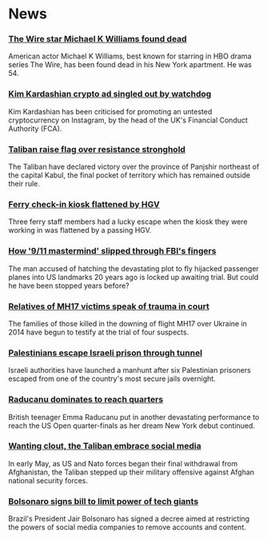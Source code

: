 # News
### [The Wire star Michael K Williams found dead](https://www.bbc.com/news/world-us-canada-58470253)
American actor Michael K Williams, best known for starring in HBO drama series The Wire, has been found dead in his New York apartment. He was 54. 
### [Kim Kardashian crypto ad singled out by watchdog](https://www.bbc.com/news/technology-58462517)
Kim Kardashian has been criticised for promoting an untested cryptocurrency on Instagram, by the head of the UK's Financial Conduct Authority (FCA).
### [Taliban raise flag over resistance stronghold](https://www.bbc.com/news/world-asia-58466647)
The Taliban have declared victory over the province of Panjshir northeast of the capital Kabul, the final pocket of territory which has remained outside their rule.
### [Ferry check-in kiosk flattened by HGV](https://www.bbc.com/news/uk-england-hampshire-58467000)
Three ferry staff members had a lucky escape when the kiosk they were working in was flattened by a passing HGV.
### [How '9/11 mastermind' slipped through FBI's fingers](https://www.bbc.com/news/world-us-canada-58393231)
The man accused of hatching the devastating plot to fly hijacked passenger planes into US landmarks 20 years ago is locked up awaiting trial. But could he have been stopped years before?
### [Relatives of MH17 victims speak of trauma in court](https://www.bbc.com/news/world-europe-58464163)
The families of those killed in the downing of flight MH17 over Ukraine in 2014 have begun to testify at the trial of four suspects.
### [Palestinians escape Israeli prison through tunnel](https://www.bbc.com/news/world-middle-east-58460702)
Israeli authorities have launched a manhunt after six Palestinian prisoners escaped from one of the country's most secure jails overnight.  
### [Raducanu dominates to reach quarters](https://www.bbc.com/sport/tennis/58469496)
British teenager Emma Raducanu put in another devastating performance to reach the US Open quarter-finals as her dream New York debut continued.
### [Wanting clout, the Taliban embrace social media](https://www.bbc.com/news/world-asia-58466939)
In early May, as US and Nato forces began their final withdrawal from Afghanistan, the Taliban stepped up their military offensive against Afghan national security forces.
### [Bolsonaro signs bill to limit power of tech giants](https://www.bbc.com/news/world-latin-america-58470093)
Brazil's President Jair Bolsonaro has signed a decree aimed at restricting the powers of social media companies to remove accounts and content.
